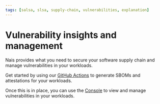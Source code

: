 ```yaml
---
tags: [salsa, slsa, supply-chain, vulnerabilities, explanation]
---
```


# Vulnerability insights and management

Nais provides what you need to secure your software supply chain and manage vulnerabilities in your workloads.

Get started by using our [GitHub Actions](how-to/sbom.md) to generate SBOMs and attestations for your workloads.

Once this is in place, you can use the [Console](../../operate/console.md) to view and manage vulnerabilities in your workloads. 



